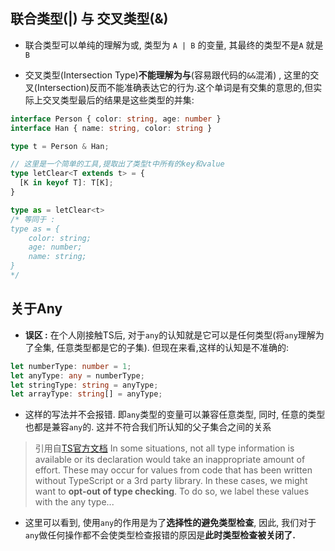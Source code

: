 ## 联合类型(|) 与 交叉类型(&)

- 联合类型可以单纯的理解为或, 类型为 `A | B` 的变量, 其最终的类型不是`A` 就是 `B`

- 交叉类型(Intersection Type)**不能理解为与**(容易跟代码的`&&`混淆) , 这里的交叉(Intersection)反而不能准确表达它的行为.这个单词是有交集的意思的,但实际上交叉类型最后的结果是这些类型的并集: 
```ts 
interface Person { color: string, age: number }
interface Han { name: string, color: string }

type t = Person & Han;

// 这里是一个简单的工具,提取出了类型t中所有的key和value
type letClear<T extends t> = {
  [K in keyof T]: T[K];
}

type as = letClear<t> 
/* 等同于 :
type as = {
    color: string;
    age: number;
    name: string;
}
*/
```

## 关于Any

- **误区 :** 在个人刚接触TS后, 对于`any`的认知就是它可以是任何类型(将`any`理解为了全集, 任意类型都是它的子集). 但现在来看,这样的认知是不准确的: 
```ts
let numberType: number = 1;
let anyType: any = numberType;
let stringType: string = anyType;
let arrayType: string[] = anyType;
```
- 这样的写法并不会报错. 即`any`类型的变量可以兼容任意类型, 同时, 任意的类型也都是兼容`any`的. 这并不符合我们所认知的父子集合之间的关系

> 引用自[TS官方文档](https://www.typescriptlang.org/docs/handbook/basic-types.html#any) 
> In some situations, not all type information is available or its declaration would take an inappropriate amount of effort. These may occur for values from code that has been written without TypeScript or a 3rd party library. In these cases, we might want to **opt-out of type checking**. To do so, we label these values with the any type...
- 这里可以看到, 使用`any`的作用是为了**选择性的避免类型检查**, 因此, 我们对于`any`做任何操作都不会使类型检查报错的原因是**此时类型检查被关闭了.**
